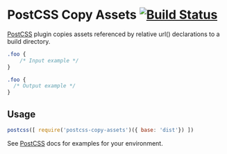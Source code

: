 # PostCSS Copy Assets [![Build Status][ci-img]][ci]

[PostCSS] plugin copies assets referenced by relative url() declarations to a build directory.

[PostCSS]: https://github.com/postcss/postcss
[ci-img]:  https://travis-ci.org/amchardy/postcss-copy-assets.svg
[ci]:      https://travis-ci.org/amchardy/postcss-copy-assets

```css
.foo {
    /* Input example */
}
```

```css
.foo {
  /* Output example */
}
```

## Usage

```js
postcss([ require('postcss-copy-assets')({ base: 'dist'}) ])
```

See [PostCSS] docs for examples for your environment.
